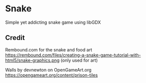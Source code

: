 # Snake
Simple yet addicting snake game using libGDX

## Credit
Rembound.com for the snake and food art\
https://rembound.com/files/creating-a-snake-game-tutorial-with-html5/snake-graphics.png (only used for art)

Walls by devnewton on OpenGameArt.org\
https://opengameart.org/content/prison-tiles

